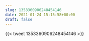 ```yaml
---
slug: 1353360906248454146
date: 2021-01-24 15:15:58+00:00
draft: false
---
```


{{< tweet 1353360906248454146 >}}
